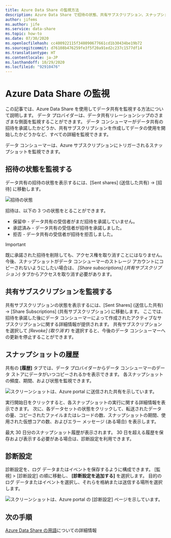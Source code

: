 ```yaml
---
title: Azure Data Share の監視方法
description: Azure Data Share で招待の状態、共有サブスクリプション、スナップショット履歴を監視する方法について説明します。
author: jifems
ms.author: jife
ms.service: data-share
ms.topic: how-to
ms.date: 07/30/2020
ms.openlocfilehash: cc400922115f348090677661cd1b30434be19b72
ms.sourcegitcommit: d76108b476259fe3f5f20a91ed2c237c1577df14
ms.translationtype: HT
ms.contentlocale: ja-JP
ms.lasthandoff: 10/29/2020
ms.locfileid: "92910476"
---
```

# <a name="monitor-azure-data-share"></a>Azure Data Share の監視  

この記事では、Azure Data Share を使用してデータ共有を監視する方法について説明します。 データ プロバイダーは、データ共有リレーションシップのさまざまな側面を監視することができます。 データ コンシューマーがデータ共有の招待を承諾したかどうか、共有サブスクリプションを作成してデータの使用を開始したかどうかなど、すべての詳細を監視できます。 

データ コンシューマーは、Azure サブスクリプションにトリガーされるスナップショットを監視できます。 

## <a name="monitor-invitation-status"></a>招待の状態を監視する

データ共有の招待の状態を表示するには、[Sent shares] (送信した共有) -> [招待] に移動します。 

![招待の状態](./media/invitation-status.png "招待の状態") 

招待は、以下の 3 つの状態をとることができます。

* 保留中 - データ共有の受信者がまだ招待を承諾していません。
* 承認済み - データ共有の受信者が招待を承諾しました。
* 拒否 - データ共有の受信者が招待を拒否しました。

> [!IMPORTANT]
> 既に承諾された招待を削除しても、アクセス権を取り消すことにはなりません。 今後、スナップショットがデータ コンシューマーのストレージ アカウントにコピーされないようにしたい場合は、 *[Share subscriptions] (共有サブスクリプション)* タブからアクセスを取り消す必要があります。 

## <a name="monitor-share-subscriptions"></a>共有サブスクリプションを監視する

共有サブスクリプションの状態を表示するには、[Sent Shares] (送信した共有) -> [Share Subscriptions] (共有サブスクリプション) に移動します。 ここでは、招待を承諾した後にデータ コンシューマーによって作成されたアクティブなサブスクリプションに関する詳細情報が提供されます。 共有サブスクリプションを選択して *[Revoke] (取り消す)* を選択すると、今後のデータ コンシューマーへの更新を停止することができます。 

## <a name="snapshot-history"></a>スナップショットの履歴 

共有の **[履歴]** タブでは、データ プロバイダーからデータ コンシューマーのデータ ストアにデータがいつコピーされるかを表示できます。 各スナップショットの頻度、期間、および状態を監視できます。 

![スクリーンショットは、Azure portal に送信された共有を示しています。](./media/sent-shares.png "スナップショットの履歴") 

実行開始日をクリックすると、各スナップショットの実行に関する詳細情報を表示できます。 次に、各データセットの状態をクリックして、転送されたデータの量、コピーされたファイルまたはレコードの数、スナップショットの期間、使用された仮想コアの数、およびエラー メッセージ (ある場合) を表示します。 

最大 30 日分のスナップショット履歴が表示されます。 30 日を超える履歴を保存および表示する必要がある場合は、診断設定を利用できます。

## <a name="diagnostic-setting"></a>診断設定

診断設定を、ログ データまたはイベントを保存するように構成できます。 [監視] > [診断設定] の順に移動し、 **[診断設定を追加する]** を選択します。 目的のログ データまたはイベントを選択し、それらを格納または送信する場所を選択します。 

![スクリーンショットは、Azure portal の [診断設定] ページを示しています。](./media/diagnostic-settings.png "診断設定") 

## <a name="next-steps"></a>次の手順 

[Azure Data Share の用語](terminology.md)についての詳細情報